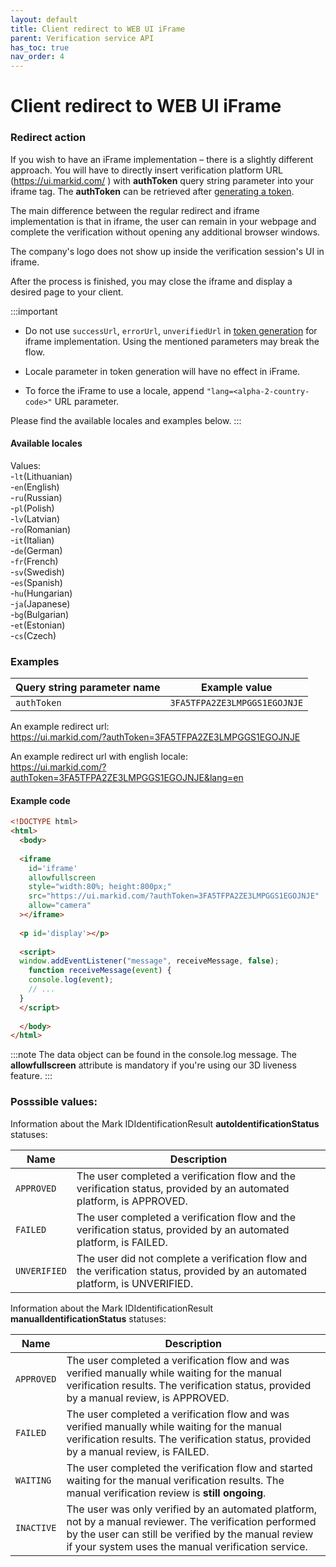 ```yaml
---
layout: default
title: Client redirect to WEB UI iFrame
parent: Verification service API
has_toc: true
nav_order: 4
---
```


# Client redirect to WEB UI iFrame
### Redirect action

If you wish to have an iFrame implementation – there is a slightly different approach. You will have to directly insert verification platform URL (https://ui.markid.com/  ) with **authToken** query string parameter into your iframe tag. The **authToken** can be retrieved after [generating a token](/API/GeneratingIdentificationToken).


The main difference between the regular redirect and iframe implementation is that in iframe, the user can remain in your webpage and complete the verification without opening any additional browser windows.

The company's logo does not show up inside the verification session's UI in iframe.

After the process is finished, you may close the iframe and display a desired page to your client.


:::important 
* Do not use `successUrl`, `errorUrl`, `unverifiedUrl` in [token generation](/API/GeneratingIdentificationToken)
for iframe implementation. Using the mentioned parameters may break the flow.

* Locale parameter in token generation will have no effect in iFrame.

* To force the iFrame to use a locale, append `"lang=<alpha-2-country-code>"` URL parameter.

Please find the available locales and examples below.
:::

#### Available locales

Values:<br/>-`lt`(Lithuanian)<br/>-`en`(English)<br/>-`ru`(Russian)<br/>-`pl`(Polish)<br/>-`lv`(Latvian)<br/>-`ro`(Romanian)<br/>-`it`(Italian)<br/>-`de`(German)<br/>-`fr`(French)<br/>-`sv`(Swedish)<br/>-`es`(Spanish)<br/>-`hu`(Hungarian)<br/>-`ja`(Japanese)<br/>-`bg`(Bulgarian)<br/>-`et`(Estonian)<br/>-`cs`(Czech)

### Examples


|Query string parameter name           |Example value               |
|--------------------------------------|----------------------------|
|`authToken`                           |`3FA5TFPA2ZE3LMPGGS1EGOJNJE`|


An example redirect url: <br/> https://ui.markid.com/?authToken=3FA5TFPA2ZE3LMPGGS1EGOJNJE

An example redirect url with english locale: <br/> https://ui.markid.com/?authToken=3FA5TFPA2ZE3LMPGGS1EGOJNJE&lang=en

#### Example code

```html
<!DOCTYPE html>
<html>
  <body>
  
  <iframe 
    id='iframe' 
    allowfullscreen
    style="width:80%; height:800px;" 
    src="https://ui.markid.com/?authToken=3FA5TFPA2ZE3LMPGGS1EGOJNJE"
    allow="camera"
  ></iframe>
  
  <p id='display'></p>
  
  <script>
  window.addEventListener("message", receiveMessage, false);
    function receiveMessage(event) {
    console.log(event);
    // ...
  }
  </script>
  
  </body>
</html>
```
:::note
The data object can be found in the console.log message. The **allowfullscreen** attribute is mandatory if you're using our 3D liveness feature.
:::

### Posssible values:


Information about the Mark IDIdentificationResult **autoIdentificationStatus** statuses:

|Name            |Description
|-------------------|------------------------------------
|`APPROVED`   |The user completed a verification flow and the verification status, provided by an automated platform, is APPROVED.
|`FAILED`|The user completed a verification flow and the verification status, provided by an automated platform, is FAILED.
|`UNVERIFIED`   |The user did not complete a verification flow and the verification status, provided by an automated platform, is UNVERIFIED.

Information about the Mark IDIdentificationResult **manualIdentificationStatus** statuses:

|Name            |Description
|-------------------|------------------------------------
|`APPROVED`   |The user completed a verification flow and was verified manually while waiting for the manual verification results. The verification status, provided by a manual review, is APPROVED.
|`FAILED`|The user completed a verification flow and was verified manually while waiting for the manual verification results. The verification status, provided by a manual review, is FAILED.
|`WAITING`|The user completed the verification flow and started waiting for the manual verification results. The manual verification review is **still ongoing**.
|`INACTIVE`   |The user was only verified by an automated platform, not by a manual reviewer. The verification performed by the user can still be verified by the manual review if your system uses the manual verification service.         
